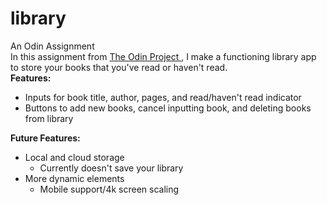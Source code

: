 # library
An Odin Assignment <br>
In this assignment from <a href="https://www.theodinproject.com">The Odin Project </a>, I make a functioning library app to store your books that you've read or haven't read. <br> 
<b>Features: </b> <br> 
<ul>
	<li> Inputs for book title, author, pages, and read/haven't read indicator</li>
	<li> Buttons to add new books, cancel inputting book, and deleting books from library</li>
</ul>
<b>Future Features: </b><br>
<ul>
	<li>Local and cloud storage <ul> 
		<li>Currently doesn't save your library</li></ul>
	</li>
	<li>More dynamic elements <ul>
		<li>Mobile support/4k screen scaling</li></ul>
	</li>
